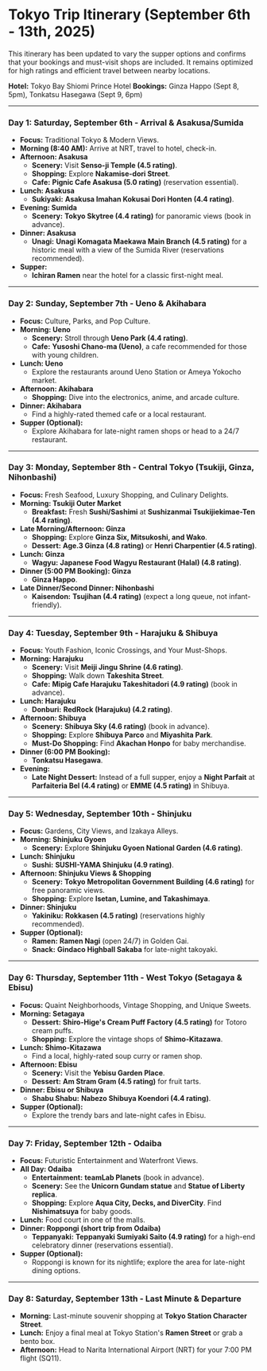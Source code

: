 
# Tokyo Trip Itinerary (September 6th - 13th, 2025)

This itinerary has been updated to vary the supper options and confirms that your bookings and must-visit shops are included. It remains optimized for high ratings and efficient travel between nearby locations.

**Hotel:** Tokyo Bay Shiomi Prince Hotel
**Bookings:** Ginza Happo (Sept 8, 5pm), Tonkatsu Hasegawa (Sept 9, 6pm)

---

### Day 1: Saturday, September 6th - Arrival & Asakusa/Sumida

*   **Focus:** Traditional Tokyo & Modern Views.
*   **Morning (8:40 AM):** Arrive at NRT, travel to hotel, check-in.
*   **Afternoon: Asakusa**
    *   **Scenery:** Visit **Senso-ji Temple (4.5 rating)**.
    *   **Shopping:** Explore **Nakamise-dori Street**.
    *   **Cafe:** **Pignic Cafe Asakusa (5.0 rating)** (reservation essential).
*   **Lunch: Asakusa**
    *   **Sukiyaki:** **Asakusa Imahan Kokusai Dori Honten (4.4 rating)**.
*   **Evening: Sumida**
    *   **Scenery:** **Tokyo Skytree (4.4 rating)** for panoramic views (book in advance).
*   **Dinner: Asakusa**
    *   **Unagi:** **Unagi Komagata Maekawa Main Branch (4.5 rating)** for a historic meal with a view of the Sumida River (reservations recommended).
*   **Supper:**
    *   **Ichiran Ramen** near the hotel for a classic first-night meal.

---

### Day 2: Sunday, September 7th - Ueno & Akihabara

*   **Focus:** Culture, Parks, and Pop Culture.
*   **Morning: Ueno**
    *   **Scenery:** Stroll through **Ueno Park (4.4 rating)**.
    *   **Cafe:** **Yusoshi Chano-ma (Ueno)**, a cafe recommended for those with young children.
*   **Lunch: Ueno**
    *   Explore the restaurants around Ueno Station or Ameya Yokocho market.
*   **Afternoon: Akihabara**
    *   **Shopping:** Dive into the electronics, anime, and arcade culture.
*   **Dinner: Akihabara**
    *   Find a highly-rated themed cafe or a local restaurant.
*   **Supper (Optional):**
    *   Explore Akihabara for late-night ramen shops or head to a 24/7 restaurant.

---

### Day 3: Monday, September 8th - Central Tokyo (Tsukiji, Ginza, Nihonbashi)

*   **Focus:** Fresh Seafood, Luxury Shopping, and Culinary Delights.
*   **Morning: Tsukiji Outer Market**
    *   **Breakfast:** Fresh **Sushi/Sashimi** at **Sushizanmai Tsukijiekimae-Ten (4.4 rating)**.
*   **Late Morning/Afternoon: Ginza**
    *   **Shopping:** Explore **Ginza Six, Mitsukoshi, and Wako**.
    *   **Dessert:** **Age.3 Ginza (4.8 rating)** or **Henri Charpentier (4.5 rating)**.
*   **Lunch: Ginza**
    *   **Wagyu:** **Japanese Food Wagyu Restaurant (Halal) (4.8 rating)**.
*   **Dinner (5:00 PM Booking): Ginza**
    *   **Ginza Happo**.
*   **Late Dinner/Second Dinner: Nihonbashi**
    *   **Kaisendon:** **Tsujihan (4.4 rating)** (expect a long queue, not infant-friendly).

---

### Day 4: Tuesday, September 9th - Harajuku & Shibuya

*   **Focus:** Youth Fashion, Iconic Crossings, and Your Must-Shops.
*   **Morning: Harajuku**
    *   **Scenery:** Visit **Meiji Jingu Shrine (4.6 rating)**.
    *   **Shopping:** Walk down **Takeshita Street**.
    *   **Cafe:** **Mipig Cafe Harajuku Takeshitadori (4.9 rating)** (book in advance).
*   **Lunch: Harajuku**
    *   **Donburi:** **RedRock (Harajuku) (4.2 rating)**.
*   **Afternoon: Shibuya**
    *   **Scenery:** **Shibuya Sky (4.6 rating)** (book in advance).
    *   **Shopping:** Explore **Shibuya Parco** and **Miyashita Park**.
    *   **Must-Do Shopping:** Find **Akachan Honpo** for baby merchandise.
*   **Dinner (6:00 PM Booking):**
    *   **Tonkatsu Hasegawa**.
*   **Evening:**
    *   **Late Night Dessert:** Instead of a full supper, enjoy a **Night Parfait** at **Parfaiteria Bel (4.4 rating)** or **EMME (4.5 rating)** in Shibuya.

---

### Day 5: Wednesday, September 10th - Shinjuku

*   **Focus:** Gardens, City Views, and Izakaya Alleys.
*   **Morning: Shinjuku Gyoen**
    *   **Scenery:** Explore **Shinjuku Gyoen National Garden (4.6 rating)**.
*   **Lunch: Shinjuku**
    *   **Sushi:** **SUSHI-YAMA Shinjuku (4.9 rating)**.
*   **Afternoon: Shinjuku Views & Shopping**
    *   **Scenery:** **Tokyo Metropolitan Government Building (4.6 rating)** for free panoramic views.
    *   **Shopping:** Explore **Isetan, Lumine, and Takashimaya**.
*   **Dinner: Shinjuku**
    *   **Yakiniku:** **Rokkasen (4.5 rating)** (reservations highly recommended).
*   **Supper (Optional):**
    *   **Ramen:** **Ramen Nagi** (open 24/7) in Golden Gai.
    *   **Snack:** **Gindaco Highball Sakaba** for late-night takoyaki.

---

### Day 6: Thursday, September 11th - West Tokyo (Setagaya & Ebisu)

*   **Focus:** Quaint Neighborhoods, Vintage Shopping, and Unique Sweets.
*   **Morning: Setagaya**
    *   **Dessert:** **Shiro-Hige's Cream Puff Factory (4.5 rating)** for Totoro cream puffs.
    *   **Shopping:** Explore the vintage shops of **Shimo-Kitazawa**.
*   **Lunch: Shimo-Kitazawa**
    *   Find a local, highly-rated soup curry or ramen shop.
*   **Afternoon: Ebisu**
    *   **Scenery:** Visit the **Yebisu Garden Place**.
    *   **Dessert:** **Am Stram Gram (4.5 rating)** for fruit tarts.
*   **Dinner: Ebisu or Shibuya**
    *   **Shabu Shabu:** **Nabezo Shibuya Koendori (4.4 rating)**.
*   **Supper (Optional):**
    *   Explore the trendy bars and late-night cafes in Ebisu.

---

### Day 7: Friday, September 12th - Odaiba

*   **Focus:** Futuristic Entertainment and Waterfront Views.
*   **All Day: Odaiba**
    *   **Entertainment:** **teamLab Planets** (book in advance).
    *   **Scenery:** See the **Unicorn Gundam statue** and **Statue of Liberty replica**.
    *   **Shopping:** Explore **Aqua City, Decks, and DiverCity**. Find **Nishimatsuya** for baby goods.
*   **Lunch:** Food court in one of the malls.
*   **Dinner: Roppongi (short trip from Odaiba)**
    *   **Teppanyaki:** **Teppanyaki Sumiyaki Saito (4.9 rating)** for a high-end celebratory dinner (reservations essential).
*   **Supper (Optional):**
    *   Roppongi is known for its nightlife; explore the area for late-night dining options.

---

### Day 8: Saturday, September 13th - Last Minute & Departure

*   **Morning:** Last-minute souvenir shopping at **Tokyo Station Character Street**.
*   **Lunch:** Enjoy a final meal at Tokyo Station's **Ramen Street** or grab a bento box.
*   **Afternoon:** Head to Narita International Airport (NRT) for your 7:00 PM flight (SQ11).
